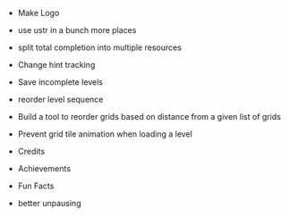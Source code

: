 - Make Logo

- use ustr in a bunch more places
- split total completion into multiple resources
- Change hint tracking

- Save incomplete levels

- reorder level sequence

- Build a tool to reorder grids based on distance from a given list of grids

- Prevent grid tile animation when loading a level
- Credits
- Achievements
- Fun Facts
- better unpausing
